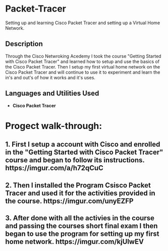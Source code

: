 # Packet-Tracer
Setting up and learning Cisco Packet Tracer and setting up a Virtual Home Network.
<h2>Description</h2>
Through the Cisco Netwroking Acedemy I took the course "Getting Started with Cisco Packet Tracer" and learned how to setup and use the basics of the Cisco Packet Tracer. Then I setup my first virtual home network on the Cisco Packet Tracer and will continue to use it to experiment and learn the in's and out's of how it works and it's uses.    
<br />


<h2>Languages and Utilities Used</h2>

- <b>Cisco Packet Tracer</b> 

<h1>Progect walk-through:</h1>
<h2> 1. First I setup a account with Cisco and enrolled in the "Getting Started with Cisco Packet Tracer" course and began to follow its instructions. https://imgur.com/a/h72qCuC </h2>
<h2> 2. Then I installed the Program Csisco Packet Tracer and used it for the activities provided in the course. https://imgur.com/unyEZFP </h2>
<h2> 3. After done with all the activies in the course and passing the courses short final exam I then began to use the program for setting up my first home network. https://imgur.com/kjUlwEV </h2>
